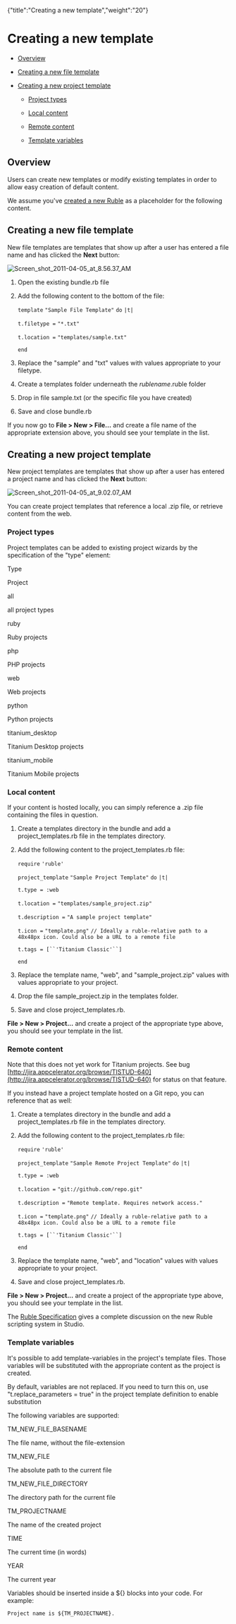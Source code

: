 {"title":"Creating a new template","weight":"20"} 

# Creating a new template

*   [Overview](#Overview)
    
*   [Creating a new file template](#Creatinganewfiletemplate)
    
*   [Creating a new project template](#Creatinganewprojecttemplate)
    
    *   [Project types](#Projecttypes)
        
    *   [Local content](#Localcontent)
        
    *   [Remote content](#Remotecontent)
        
    *   [Template variables](#Templatevariables)
        

## Overview

Users can create new templates or modify existing templates in order to allow easy creation of default content.

We assume you've [created a new Ruble](/docs/appc/Axway_Appcelerator_Studio/Axway_Appcelerator_Studio_Guide/Customizing_Studio/Rubles/Creating_a_new_Ruble/) as a placeholder for the following content.

## Creating a new file template

New file templates are templates that show up after a user has entered a file name and has clicked the **Next** button:

![Screen_shot_2011-04-05_at_8.56.37_AM](/Images/appc/download/attachments/30083254/Screen_shot_2011-04-05_at_8.56.37_AM.png)

1.  Open the existing bundle.rb file
    
2.  Add the following content to the bottom of the file:
    
    `template` `"Sample File Template"`  `do` `|t|`
    
    `t.filetype =` `"*.txt"`
    
    `t.location =` `"templates/sample.txt"`
    
    `end`
    
3.  Replace the "sample" and "txt" values with values appropriate to your filetype.
    
4.  Create a templates folder underneath the _rublename_.ruble folder
    
5.  Drop in file sample.txt (or the specific file you have created)
    
6.  Save and close bundle.rb
    

If you now go to **File > New > File...** and create a file name of the appropriate extension above, you should see your template in the list.

## Creating a new project template

New project templates are templates that show up after a user has entered a project name and has clicked the **Next** button:

![Screen_shot_2011-04-05_at_9.02.07_AM](/Images/appc/download/attachments/30083254/Screen_shot_2011-04-05_at_9.02.07_AM.png)

You can create project templates that reference a local .zip file, or retrieve content from the web.

### Project types

Project templates can be added to existing project wizards by the specification of the "type" element:

Type

Project

all

all project types

ruby

Ruby projects

php

PHP projects

web

Web projects

python

Python projects

titanium\_desktop

Titanium Desktop projects

titanium\_mobile

Titanium Mobile projects

### Local content

If your content is hosted locally, you can simply reference a .zip file containing the files in question.

1.  Create a templates directory in the bundle and add a project\_templates.rb file in the templates directory.
    
2.  Add the following content to the project\_templates.rb file:
    
    `require` `'ruble'`
    
    `project_template` `"Sample Project Template"`  `do` `|t|`
    
    `t.type = :web`
    
    `t.location =` `"templates/sample_project.zip"`
    
    `t.description =` `"A sample project template"`
    
    `t.icon =` `"template.png"`  `// Ideally a ruble-relative path to a 48x48px icon. Could also be a URL to a remote file`
    
    `t.tags = [``'Titanium Classic'``]`
    
    `end`
    
3.  Replace the template name, "web", and "sample\_project.zip" values with values appropriate to your project.
    
4.  Drop the file sample\_project.zip in the templates folder.
    
5.  Save and close project\_templates.rb.
    

**File > New > Project...** and create a project of the appropriate type above, you should see your template in the list.

### Remote content

Note that this does not yet work for Titanium projects. See bug [http://jira.appcelerator.org/browse/TISTUD-640](http://jira.appcelerator.org/browse/TISTUD-640) for status on that feature.

If you instead have a project template hosted on a Git repo, you can reference that as well:

1.  Create a templates directory in the bundle and add a project\_templates.rb file in the templates directory.
    
2.  Add the following content to the project\_templates.rb file:
    
    `require` `'ruble'`
    
    `project_template` `"Sample Remote Project Template"`  `do` `|t|`
    
    `t.type = :web`
    
    `t.location =` `"git://github.com/repo.git"`
    
    `t.description =` `"Remote template. Requires network access."`
    
    `t.icon =` `"template.png"`  `// Ideally a ruble-relative path to a 48x48px icon. Could also be a URL to a remote file`
    
    `t.tags = [``'Titanium Classic'``]`
    
    `end`
    
3.  Replace the template name, "web", and "location" values with values appropriate to your project.
    
4.  Save and close project\_templates.rb.
    

**File > New > Project...** and create a project of the appropriate type above, you should see your template in the list.

The [Ruble Specification](/docs/appc/Axway_Appcelerator_Studio/Axway_Appcelerator_Studio_Guide/Customizing_Studio/Rubles/Ruble_Specification/) gives a complete discussion on the new Ruble scripting system in Studio.

### Template variables

It's possible to add template-variables in the project's template files. Those variables will be substituted with the appropriate content as the project is created.

By default, variables are not replaced. If you need to turn this on, use "t.replace\_parameters = true" in the project template definition to enable substitution

The following variables are supported:

TM\_NEW\_FILE\_BASENAME

The file name, without the file-extension

TM\_NEW\_FILE

The absolute path to the current file

TM\_NEW\_FILE\_DIRECTORY

The directory path for the current file

TM\_PROJECTNAME

The name of the created project

TIME

The current time (in words)

YEAR

The current year

Variables should be inserted inside a ${} blocks into your code. For example:

`Project name is ${TM_PROJECTNAME}.`